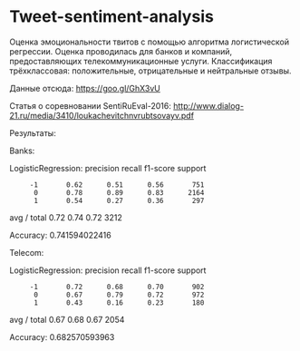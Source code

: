 # Tweet-sentiment-analysis
Оценка эмоциональности твитов с помощью алгоритма логистической регрессии. Оценка проводилась для банков и компаний, предоставляющих телекоммуникационные услуги. Классификация трёхклассовая: положительные, отрицательные и нейтральные отзывы.

Данные отсюда: https://goo.gl/GhX3vU

Статья о соревновании SentiRuEval-2016: http://www.dialog-21.ru/media/3410/loukachevitchnvrubtsovayv.pdf

Результаты:

Banks: 

LogisticRegression: 
              precision    recall  f1-score   support

         -1       0.62      0.51      0.56       751
          0       0.78      0.89      0.83      2164
          1       0.54      0.27      0.36       297

avg / total       0.72      0.74      0.72      3212

Accuracy:  0.741594022416

Telecom: 

LogisticRegression: 
              precision    recall  f1-score   support

         -1       0.72      0.68      0.70       902
          0       0.67      0.79      0.72       972
          1       0.43      0.16      0.23       180

avg / total       0.67      0.68      0.67      2054

Accuracy:  0.682570593963
